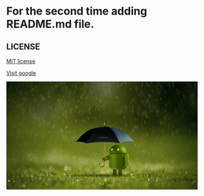 # For the second time adding README.md file.


## LICENSE

[MIT license](LICENSE)

[Visit google](https://www.google.com)

![Android ](android_doodle_4k.jpg)
